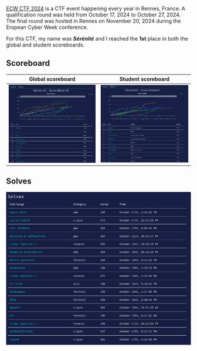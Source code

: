 [ECW CTF 2024](https://www.challenge-ecw.eu) is a CTF event happening every year in Rennes, France. A qualification round was held from October 17, 2024 to October 27, 2024. The final round was hosted in Rennes on November 20, 2024 during the Eropean Cyber Week conference. 

For this CTF, my name was **_Sérénité_** and I reached the **1st** place in both the global and student scoreboards.

## Scoreboard

| Global scoreboard | Student scoreboard |
| ----------------- | ------------------ |
| [![Global scoreboard](./_img/global_sb.png)](./_img/global_sb.png) | [![Student scoreboard](./_img/student_sb.png)](./_img/student_sb.png) |

## Solves

![Solves](./_img/solves.png)